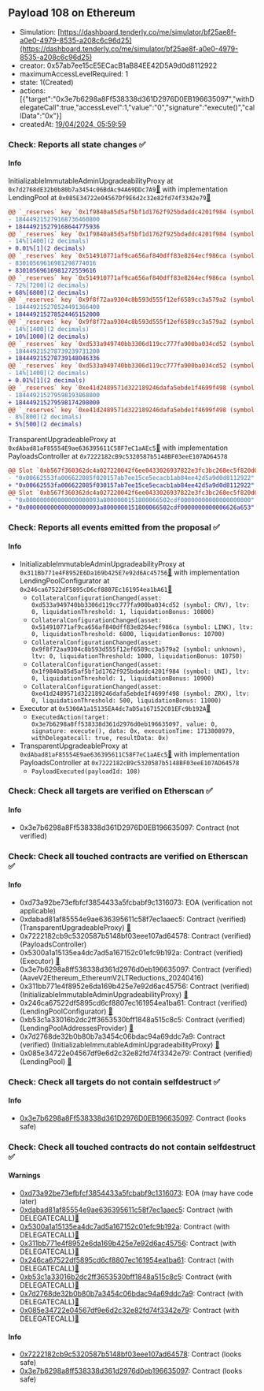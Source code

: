 ## Payload 108 on Ethereum

- Simulation: [https://dashboard.tenderly.co/me/simulator/bf25ae8f-a0e0-4979-8535-a208c6c96d25](https://dashboard.tenderly.co/me/simulator/bf25ae8f-a0e0-4979-8535-a208c6c96d25)
- creator: 0x57ab7ee15cE5ECacB1aB84EE42D5A9d0d8112922
- maximumAccessLevelRequired: 1
- state: 1(Created)
- actions: [{"target":"0x3e7b6298a8Ff538338d361D2976D0EB196635097","withDelegateCall":true,"accessLevel":1,"value":"0","signature":"execute()","callData":"0x"}]
- createdAt: [19/04/2024, 05:59:59](https://etherscan.io/tx/0xf5e19c5411758787d166aaaa443c4852200699f2dd2373b1c8a7b763d5bc67c2)

### Check: Reports all state changes :white_check_mark:

#### Info


InitializableImmutableAdminUpgradeabilityProxy at `0x7d2768dE32b0b80b7a3454c06BdAc94A69DDc7A9`[:ghost:](https://github.com/bgd-labs/aave-address-book "AaveV2Ethereum.POOL") with implementation LendingPool at `0x085E34722e04567Df9E6d2c32e82fd74f3342e79`[:ghost:](https://github.com/bgd-labs/aave-address-book "AaveV2Ethereum.POOL_IMPL")
```diff
@@ `_reserves` key `0x1f9840a85d5af5bf1d1762f925bdaddc4201f984 (symbol: UNI).configuration.data` @@
- 184449215279168736460800
+ 184449215279168644775936
@@ `_reserves` key `0x1f9840a85d5af5bf1d1762f925bdaddc4201f984 (symbol: UNI).configuration.data_decoded.liquidationThreshold` @@
- 14%[1400](2 decimals)
+ 0.01%[1](2 decimals)
@@ `_reserves` key `0x514910771af9ca656af840dff83e8264ecf986ca (symbol: LINK).configuration.data` @@
- 83010569616981298774016
+ 83010569616981272559616
@@ `_reserves` key `0x514910771af9ca656af840dff83e8264ecf986ca (symbol: LINK).configuration.data_decoded.liquidationThreshold` @@
- 72%[7200](2 decimals)
+ 68%[6800](2 decimals)
@@ `_reserves` key `0x9f8f72aa9304c8b593d555f12ef6589cc3a579a2 (symbol: unknown).configuration.data` @@
- 184449215278524491366400
+ 184449215278524465152000
@@ `_reserves` key `0x9f8f72aa9304c8b593d555f12ef6589cc3a579a2 (symbol: unknown).configuration.data_decoded.liquidationThreshold` @@
- 14%[1400](2 decimals)
+ 10%[1000](2 decimals)
@@ `_reserves` key `0xd533a949740bb3306d119cc777fa900ba034cd52 (symbol: CRV).configuration.data` @@
- 184449215278739239731200
+ 184449215278739148046336
@@ `_reserves` key `0xd533a949740bb3306d119cc777fa900ba034cd52 (symbol: CRV).configuration.data_decoded.liquidationThreshold` @@
- 14%[1400](2 decimals)
+ 0.01%[1](2 decimals)
@@ `_reserves` key `0xe41d2489571d322189246dafa5ebde1f4699f498 (symbol: ZRX).configuration.data` @@
- 184449215279598193868800
+ 184449215279598174208000
@@ `_reserves` key `0xe41d2489571d322189246dafa5ebde1f4699f498 (symbol: ZRX).configuration.data_decoded.liquidationThreshold` @@
- 8%[800](2 decimals)
+ 5%[500](2 decimals)
```

TransparentUpgradeableProxy at `0xdAbad81aF85554E9ae636395611C58F7eC1aAEc5`[:ghost:](https://github.com/bgd-labs/aave-address-book "GovernanceV3Ethereum.PAYLOADS_CONTROLLER") with implementation PayloadsController at `0x7222182cB9c5320587b5148BF03eeE107AD64578`
```diff
@@ Slot `0xb567f360362dc4a027220042f6ee0433026937822e3fc3bc268ec5f820d029fa` @@
- "0x00662553fa006622085f020157ab7ee15ce5ecacb1ab84ee42d5a9d0d8112922"
+ "0x00662553fa006622085f030157ab7ee15ce5ecacb1ab84ee42d5a9d0d8112922"
@@ Slot `0xb567f360362dc4a027220042f6ee0433026937822e3fc3bc268ec5f820d029fb` @@
- "0x000000000000000000093a8000000151800066502cdf00000000000000000000"
+ "0x000000000000000000093a8000000151800066502cdf0000000000006626a653"
```


### Check: Reports all events emitted from the proposal :white_check_mark:

#### Info

- InitializableImmutableAdminUpgradeabilityProxy at `0x311Bb771e4F8952E6Da169b425E7e92d6Ac45756`[:ghost:](https://github.com/bgd-labs/aave-address-book "AaveV2Ethereum.POOL_CONFIGURATOR") with implementation LendingPoolConfigurator at `0x246ca67522dF5895cD6cf8807Ec161954ea1bA61`[:ghost:](https://github.com/bgd-labs/aave-address-book "AaveV2Ethereum.POOL_CONFIGURATOR_IMPL")
  - `CollateralConfigurationChanged(asset: 0xd533a949740bb3306d119cc777fa900ba034cd52 (symbol: CRV), ltv: 0, liquidationThreshold: 1, liquidationBonus: 10800)`
  - `CollateralConfigurationChanged(asset: 0x514910771af9ca656af840dff83e8264ecf986ca (symbol: LINK), ltv: 0, liquidationThreshold: 6800, liquidationBonus: 10700)`
  - `CollateralConfigurationChanged(asset: 0x9f8f72aa9304c8b593d555f12ef6589cc3a579a2 (symbol: unknown), ltv: 0, liquidationThreshold: 1000, liquidationBonus: 10750)`
  - `CollateralConfigurationChanged(asset: 0x1f9840a85d5af5bf1d1762f925bdaddc4201f984 (symbol: UNI), ltv: 0, liquidationThreshold: 1, liquidationBonus: 10900)`
  - `CollateralConfigurationChanged(asset: 0xe41d2489571d322189246dafa5ebde1f4699f498 (symbol: ZRX), ltv: 0, liquidationThreshold: 500, liquidationBonus: 11000)`
- Executor at `0x5300A1a15135EA4dc7aD5a167152C01EFc9b192A`[:ghost:](https://github.com/bgd-labs/aave-address-book "AaveV2Ethereum.POOL_ADMIN, AaveV2EthereumAMM.POOL_ADMIN, AaveV3Ethereum.ACL_ADMIN, GovernanceV3Ethereum.EXECUTOR_LVL_1")
  - `ExecutedAction(target: 0x3e7b6298a8ff538338d361d2976d0eb196635097, value: 0, signature: execute(), data: 0x, executionTime: 1713808979, withDelegatecall: true, resultData: 0x)`
- TransparentUpgradeableProxy at `0xdAbad81aF85554E9ae636395611C58F7eC1aAEc5`[:ghost:](https://github.com/bgd-labs/aave-address-book "GovernanceV3Ethereum.PAYLOADS_CONTROLLER") with implementation PayloadsController at `0x7222182cB9c5320587b5148BF03eeE107AD64578`
  - `PayloadExecuted(payloadId: 108)`

### Check: Check all targets are verified on Etherscan :white_check_mark:

#### Info

- 0x3e7b6298a8Ff538338d361D2976D0EB196635097: Contract (not verified) 

### Check: Check all touched contracts are verified on Etherscan :white_check_mark:

#### Info

- 0xd73a92be73efbfcf3854433a5fcbabf9c1316073: EOA (verification not applicable)
- 0xdabad81af85554e9ae636395611c58f7ec1aaec5: Contract (verified) (TransparentUpgradeableProxy) [:ghost:](https://github.com/bgd-labs/aave-address-book "GovernanceV3Ethereum.PAYLOADS_CONTROLLER")
- 0x7222182cb9c5320587b5148bf03eee107ad64578: Contract (verified) (PayloadsController) 
- 0x5300a1a15135ea4dc7ad5a167152c01efc9b192a: Contract (verified) (Executor) [:ghost:](https://github.com/bgd-labs/aave-address-book "AaveV2Ethereum.POOL_ADMIN, AaveV2EthereumAMM.POOL_ADMIN, AaveV3Ethereum.ACL_ADMIN, GovernanceV3Ethereum.EXECUTOR_LVL_1")
- 0x3e7b6298a8ff538338d361d2976d0eb196635097: Contract (verified) (AaveV2Ethereum_EthereumV2LTReductions_20240416) 
- 0x311bb771e4f8952e6da169b425e7e92d6ac45756: Contract (verified) (InitializableImmutableAdminUpgradeabilityProxy) [:ghost:](https://github.com/bgd-labs/aave-address-book "AaveV2Ethereum.POOL_CONFIGURATOR")
- 0x246ca67522df5895cd6cf8807ec161954ea1ba61: Contract (verified) (LendingPoolConfigurator) [:ghost:](https://github.com/bgd-labs/aave-address-book "AaveV2Ethereum.POOL_CONFIGURATOR_IMPL")
- 0xb53c1a33016b2dc2ff3653530bff1848a515c8c5: Contract (verified) (LendingPoolAddressesProvider) [:ghost:](https://github.com/bgd-labs/aave-address-book "AaveV2Ethereum.POOL_ADDRESSES_PROVIDER")
- 0x7d2768de32b0b80b7a3454c06bdac94a69ddc7a9: Contract (verified) (InitializableImmutableAdminUpgradeabilityProxy) [:ghost:](https://github.com/bgd-labs/aave-address-book "AaveV2Ethereum.POOL")
- 0x085e34722e04567df9e6d2c32e82fd74f3342e79: Contract (verified) (LendingPool) [:ghost:](https://github.com/bgd-labs/aave-address-book "AaveV2Ethereum.POOL_IMPL")

### Check: Check all targets do not contain selfdestruct :white_check_mark:

#### Info

- [0x3e7b6298a8Ff538338d361D2976D0EB196635097](https://etherscan.io/address/0x3e7b6298a8Ff538338d361D2976D0EB196635097): Contract (looks safe)

### Check: Check all touched contracts do not contain selfdestruct :white_check_mark:

#### Warnings

- [0xd73a92be73efbfcf3854433a5fcbabf9c1316073](https://etherscan.io/address/0xd73a92be73efbfcf3854433a5fcbabf9c1316073): EOA (may have code later)
- [0xdabad81af85554e9ae636395611c58f7ec1aaec5](https://etherscan.io/address/0xdabad81af85554e9ae636395611c58f7ec1aaec5): Contract (with DELEGATECALL)[:ghost:](https://github.com/bgd-labs/aave-address-book "GovernanceV3Ethereum.PAYLOADS_CONTROLLER")
- [0x5300a1a15135ea4dc7ad5a167152c01efc9b192a](https://etherscan.io/address/0x5300a1a15135ea4dc7ad5a167152c01efc9b192a): Contract (with DELEGATECALL)[:ghost:](https://github.com/bgd-labs/aave-address-book "AaveV2Ethereum.POOL_ADMIN, AaveV2EthereumAMM.POOL_ADMIN, AaveV3Ethereum.ACL_ADMIN, GovernanceV3Ethereum.EXECUTOR_LVL_1")
- [0x311bb771e4f8952e6da169b425e7e92d6ac45756](https://etherscan.io/address/0x311bb771e4f8952e6da169b425e7e92d6ac45756): Contract (with DELEGATECALL)[:ghost:](https://github.com/bgd-labs/aave-address-book "AaveV2Ethereum.POOL_CONFIGURATOR")
- [0x246ca67522df5895cd6cf8807ec161954ea1ba61](https://etherscan.io/address/0x246ca67522df5895cd6cf8807ec161954ea1ba61): Contract (with DELEGATECALL)[:ghost:](https://github.com/bgd-labs/aave-address-book "AaveV2Ethereum.POOL_CONFIGURATOR_IMPL")
- [0xb53c1a33016b2dc2ff3653530bff1848a515c8c5](https://etherscan.io/address/0xb53c1a33016b2dc2ff3653530bff1848a515c8c5): Contract (with DELEGATECALL)[:ghost:](https://github.com/bgd-labs/aave-address-book "AaveV2Ethereum.POOL_ADDRESSES_PROVIDER")
- [0x7d2768de32b0b80b7a3454c06bdac94a69ddc7a9](https://etherscan.io/address/0x7d2768de32b0b80b7a3454c06bdac94a69ddc7a9): Contract (with DELEGATECALL)[:ghost:](https://github.com/bgd-labs/aave-address-book "AaveV2Ethereum.POOL")
- [0x085e34722e04567df9e6d2c32e82fd74f3342e79](https://etherscan.io/address/0x085e34722e04567df9e6d2c32e82fd74f3342e79): Contract (with DELEGATECALL)[:ghost:](https://github.com/bgd-labs/aave-address-book "AaveV2Ethereum.POOL_IMPL")

#### Info

- [0x7222182cb9c5320587b5148bf03eee107ad64578](https://etherscan.io/address/0x7222182cb9c5320587b5148bf03eee107ad64578): Contract (looks safe)
- [0x3e7b6298a8ff538338d361d2976d0eb196635097](https://etherscan.io/address/0x3e7b6298a8ff538338d361d2976d0eb196635097): Contract (looks safe)

